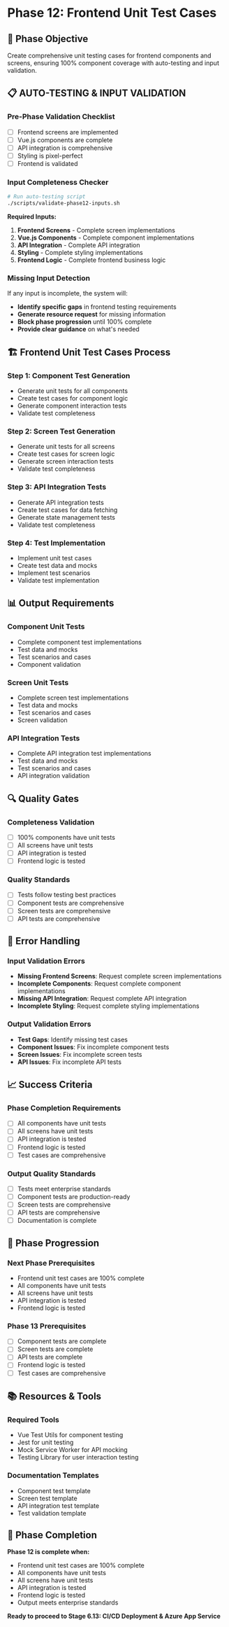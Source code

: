 # Phase 12: Frontend Unit Test Cases

## 🎯 **Phase Objective**
Create comprehensive unit testing cases for frontend components and screens, ensuring 100% component coverage with auto-testing and input validation.

## 📋 **AUTO-TESTING & INPUT VALIDATION**

### **Pre-Phase Validation Checklist**
- [ ] Frontend screens are implemented
- [ ] Vue.js components are complete
- [ ] API integration is comprehensive
- [ ] Styling is pixel-perfect
- [ ] Frontend is validated

### **Input Completeness Checker**
```bash
# Run auto-testing script
./scripts/validate-phase12-inputs.sh
```

**Required Inputs:**
1. **Frontend Screens** - Complete screen implementations
2. **Vue.js Components** - Complete component implementations
3. **API Integration** - Complete API integration
4. **Styling** - Complete styling implementations
5. **Frontend Logic** - Complete frontend business logic

### **Missing Input Detection**
If any input is incomplete, the system will:
- **Identify specific gaps** in frontend testing requirements
- **Generate resource request** for missing information
- **Block phase progression** until 100% complete
- **Provide clear guidance** on what's needed

## 🏗️ **Frontend Unit Test Cases Process**

### **Step 1: Component Test Generation**
- Generate unit tests for all components
- Create test cases for component logic
- Generate component interaction tests
- Validate test completeness

### **Step 2: Screen Test Generation**
- Generate unit tests for all screens
- Create test cases for screen logic
- Generate screen interaction tests
- Validate test completeness

### **Step 3: API Integration Tests**
- Generate API integration tests
- Create test cases for data fetching
- Generate state management tests
- Validate test completeness

### **Step 4: Test Implementation**
- Implement unit test cases
- Create test data and mocks
- Implement test scenarios
- Validate test implementation

## 📊 **Output Requirements**

### **Component Unit Tests**
- Complete component test implementations
- Test data and mocks
- Test scenarios and cases
- Component validation

### **Screen Unit Tests**
- Complete screen test implementations
- Test data and mocks
- Test scenarios and cases
- Screen validation

### **API Integration Tests**
- Complete API integration test implementations
- Test data and mocks
- Test scenarios and cases
- API integration validation

## 🔍 **Quality Gates**

### **Completeness Validation**
- [ ] 100% components have unit tests
- [ ] All screens have unit tests
- [ ] API integration is tested
- [ ] Frontend logic is tested

### **Quality Standards**
- [ ] Tests follow testing best practices
- [ ] Component tests are comprehensive
- [ ] Screen tests are comprehensive
- [ ] API tests are comprehensive

## 🚨 **Error Handling**

### **Input Validation Errors**
- **Missing Frontend Screens**: Request complete screen implementations
- **Incomplete Components**: Request complete component implementations
- **Missing API Integration**: Request complete API integration
- **Incomplete Styling**: Request complete styling implementations

### **Output Validation Errors**
- **Test Gaps**: Identify missing test cases
- **Component Issues**: Fix incomplete component tests
- **Screen Issues**: Fix incomplete screen tests
- **API Issues**: Fix incomplete API tests

## 📈 **Success Criteria**

### **Phase Completion Requirements**
- [ ] All components have unit tests
- [ ] All screens have unit tests
- [ ] API integration is tested
- [ ] Frontend logic is tested
- [ ] Test cases are comprehensive

### **Output Quality Standards**
- [ ] Tests meet enterprise standards
- [ ] Component tests are production-ready
- [ ] Screen tests are comprehensive
- [ ] API tests are comprehensive
- [ ] Documentation is complete

## 🔄 **Phase Progression**

### **Next Phase Prerequisites**
- Frontend unit test cases are 100% complete
- All components have unit tests
- All screens have unit tests
- API integration is tested
- Frontend logic is tested

### **Phase 13 Prerequisites**
- [ ] Component tests are complete
- [ ] Screen tests are complete
- [ ] API tests are complete
- [ ] Frontend logic is tested
- [ ] Test cases are comprehensive

## 📚 **Resources & Tools**

### **Required Tools**
- Vue Test Utils for component testing
- Jest for unit testing
- Mock Service Worker for API mocking
- Testing Library for user interaction testing

### **Documentation Templates**
- Component test template
- Screen test template
- API integration test template
- Test validation template

## 🎯 **Phase Completion**

**Phase 12 is complete when:**
- Frontend unit test cases are 100% complete
- All components have unit tests
- All screens have unit tests
- API integration is tested
- Frontend logic is tested
- Output meets enterprise standards

**Ready to proceed to Stage 6.13: CI/CD Deployment & Azure App Service**
